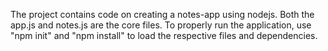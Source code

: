 The project contains code on creating a notes-app using nodejs. 
Both the app.js and notes.js are the core files. 
To properly run the application, use "npm init" and "npm install" to load the respective files and dependencies.
